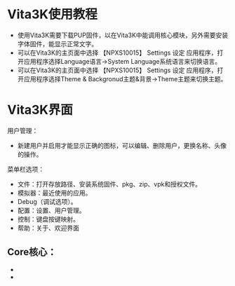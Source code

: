 # Vita3K使用教程
- 使用Vita3K需要下载PUP固件，以在Vita3K中能调用核心模块，另外需要安装字体固件，能显示正常文字。
- 可以在Vita3K的主页面中选择 【NPXS10015】 Settings 设定 应用程序，打开应用程序选择Language语言->System Language系统语言来切换语言。
- 可以在Vita3K的主页面中选择 【NPXS10015】 Settings 设定 应用程序，打开应用程序选择Theme & Backgronud主题&背景->Theme主题来切换主题。

# Vita3K界面
用户管理：
- 新建用户并启用才能显示正确的图标，可以编辑、删除用户，更换名称、头像的操作。

菜单栏选项：
- 文件：打开存放路径、安装系统固件、pkg、zip、vpk和授权文件。
- 模拟器：最近使用的应用。
- Debug（调试选项）。
- 配置：设置、用户管理。
- 控制：键盘按键映射。
- 帮助：关于、欢迎界面

Core核心：
-
-
-



